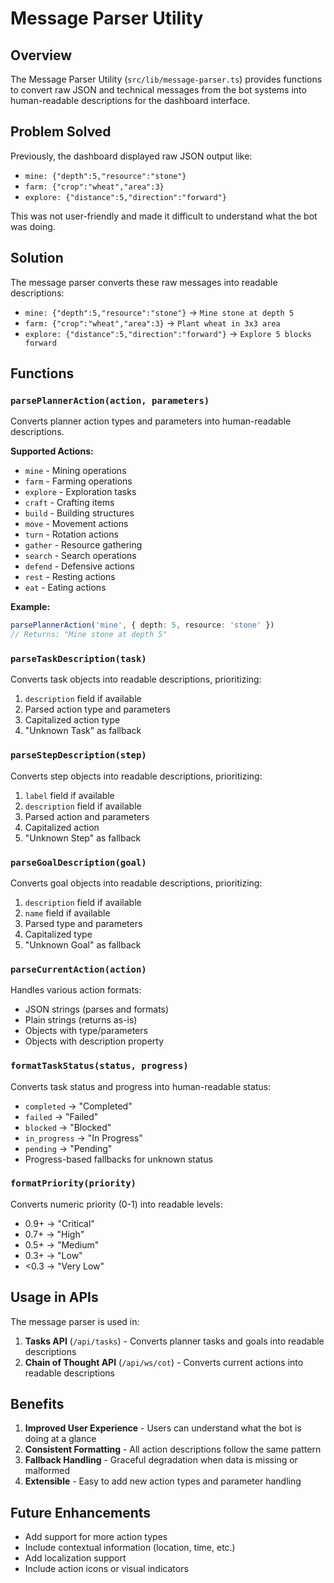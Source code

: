 # Message Parser Utility

## Overview

The Message Parser Utility (`src/lib/message-parser.ts`) provides functions to convert raw JSON and technical messages from the bot systems into human-readable descriptions for the dashboard interface.

## Problem Solved

Previously, the dashboard displayed raw JSON output like:
- `mine: {"depth":5,"resource":"stone"}`
- `farm: {"crop":"wheat","area":3}`
- `explore: {"distance":5,"direction":"forward"}`

This was not user-friendly and made it difficult to understand what the bot was doing.

## Solution

The message parser converts these raw messages into readable descriptions:
- `mine: {"depth":5,"resource":"stone"}` → `Mine stone at depth 5`
- `farm: {"crop":"wheat","area":3}` → `Plant wheat in 3x3 area`
- `explore: {"distance":5,"direction":"forward"}` → `Explore 5 blocks forward`

## Functions

### `parsePlannerAction(action, parameters)`

Converts planner action types and parameters into human-readable descriptions.

**Supported Actions:**
- `mine` - Mining operations
- `farm` - Farming operations  
- `explore` - Exploration tasks
- `craft` - Crafting items
- `build` - Building structures
- `move` - Movement actions
- `turn` - Rotation actions
- `gather` - Resource gathering
- `search` - Search operations
- `defend` - Defensive actions
- `rest` - Resting actions
- `eat` - Eating actions

**Example:**
```typescript
parsePlannerAction('mine', { depth: 5, resource: 'stone' })
// Returns: "Mine stone at depth 5"
```

### `parseTaskDescription(task)`

Converts task objects into readable descriptions, prioritizing:
1. `description` field if available
2. Parsed action type and parameters
3. Capitalized action type
4. "Unknown Task" as fallback

### `parseStepDescription(step)`

Converts step objects into readable descriptions, prioritizing:
1. `label` field if available
2. `description` field if available
3. Parsed action and parameters
4. Capitalized action
5. "Unknown Step" as fallback

### `parseGoalDescription(goal)`

Converts goal objects into readable descriptions, prioritizing:
1. `description` field if available
2. `name` field if available
3. Parsed type and parameters
4. Capitalized type
5. "Unknown Goal" as fallback

### `parseCurrentAction(action)`

Handles various action formats:
- JSON strings (parses and formats)
- Plain strings (returns as-is)
- Objects with type/parameters
- Objects with description property

### `formatTaskStatus(status, progress)`

Converts task status and progress into human-readable status:
- `completed` → "Completed"
- `failed` → "Failed"
- `blocked` → "Blocked"
- `in_progress` → "In Progress"
- `pending` → "Pending"
- Progress-based fallbacks for unknown status

### `formatPriority(priority)`

Converts numeric priority (0-1) into readable levels:
- 0.9+ → "Critical"
- 0.7+ → "High"
- 0.5+ → "Medium"
- 0.3+ → "Low"
- <0.3 → "Very Low"

## Usage in APIs

The message parser is used in:

1. **Tasks API** (`/api/tasks`) - Converts planner tasks and goals into readable descriptions
2. **Chain of Thought API** (`/api/ws/cot`) - Converts current actions into readable descriptions

## Benefits

1. **Improved User Experience** - Users can understand what the bot is doing at a glance
2. **Consistent Formatting** - All action descriptions follow the same pattern
3. **Fallback Handling** - Graceful degradation when data is missing or malformed
4. **Extensible** - Easy to add new action types and parameter handling

## Future Enhancements

- Add support for more action types
- Include contextual information (location, time, etc.)
- Add localization support
- Include action icons or visual indicators
